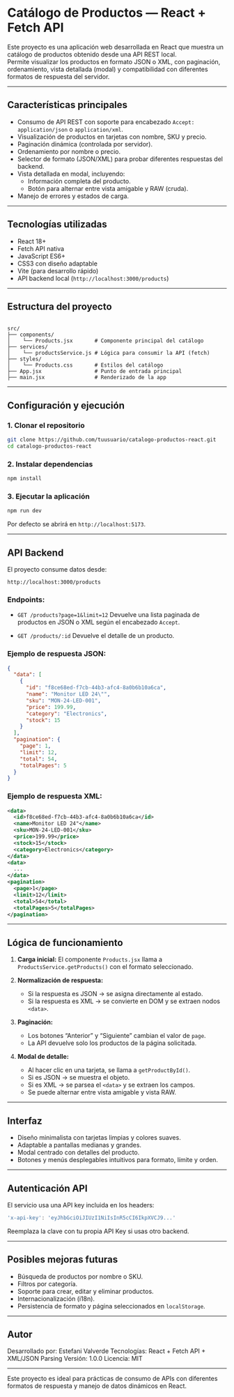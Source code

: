 
# Catálogo de Productos — React + Fetch API

Este proyecto es una aplicación web desarrollada en React que muestra un catálogo de productos obtenido desde una API REST local.  
Permite visualizar los productos en formato JSON o XML, con paginación, ordenamiento, vista detallada (modal) y compatibilidad con diferentes formatos de respuesta del servidor.

---

## Características principales

- Consumo de API REST con soporte para encabezado `Accept: application/json` o `application/xml`.
- Visualización de productos en tarjetas con nombre, SKU y precio.
- Paginación dinámica (controlada por servidor).
- Ordenamiento por nombre o precio.
- Selector de formato (JSON/XML) para probar diferentes respuestas del backend.
- Vista detallada en modal, incluyendo:
  - Información completa del producto.
  - Botón para alternar entre vista amigable y RAW (cruda).
- Manejo de errores y estados de carga.

---

## Tecnologías utilizadas

- React 18+
- Fetch API nativa
- JavaScript ES6+
- CSS3 con diseño adaptable
- Vite (para desarrollo rápido)
- API backend local (`http://localhost:3000/products`)

---

## Estructura del proyecto

```

src/
├── components/
│    └── Products.jsx       # Componente principal del catálogo
├── services/
│    └── productsService.js # Lógica para consumir la API (fetch)
├── styles/
│    └── Products.css       # Estilos del catálogo
├── App.jsx                 # Punto de entrada principal
├── main.jsx                # Renderizado de la app

````

---

## Configuración y ejecución

### 1. Clonar el repositorio
```bash
git clone https://github.com/tuusuario/catalogo-productos-react.git
cd catalogo-productos-react
````

### 2. Instalar dependencias

```bash
npm install
```

### 3. Ejecutar la aplicación

```bash
npm run dev
```

Por defecto se abrirá en `http://localhost:5173`.

---

## API Backend

El proyecto consume datos desde:

```
http://localhost:3000/products
```

### Endpoints:

* `GET /products?page=1&limit=12`
  Devuelve una lista paginada de productos en JSON o XML según el encabezado `Accept`.

* `GET /products/:id`
  Devuelve el detalle de un producto.

### Ejemplo de respuesta JSON:

```json
{
  "data": [
    {
      "id": "f8ce68ed-f7cb-44b3-afc4-8a0b6b10a6ca",
      "name": "Monitor LED 24\"",
      "sku": "MON-24-LED-001",
      "price": 199.99,
      "category": "Electronics",
      "stock": 15
    }
  ],
  "pagination": {
    "page": 1,
    "limit": 12,
    "total": 54,
    "totalPages": 5
  }
}
```

### Ejemplo de respuesta XML:

```xml
<data>
  <id>f8ce68ed-f7cb-44b3-afc4-8a0b6b10a6ca</id>
  <name>Monitor LED 24"</name>
  <sku>MON-24-LED-001</sku>
  <price>199.99</price>
  <stock>15</stock>
  <category>Electronics</category>
</data>
<data>
  ...
</data>
<pagination>
  <page>1</page>
  <limit>12</limit>
  <total>54</total>
  <totalPages>5</totalPages>
</pagination>
```

---

## Lógica de funcionamiento

1. **Carga inicial:**
   El componente `Products.jsx` llama a `ProductsService.getProducts()` con el formato seleccionado.

2. **Normalización de respuesta:**

   * Si la respuesta es JSON → se asigna directamente al estado.
   * Si la respuesta es XML → se convierte en DOM y se extraen nodos `<data>`.

3. **Paginación:**

   * Los botones “Anterior” y “Siguiente” cambian el valor de `page`.
   * La API devuelve solo los productos de la página solicitada.

4. **Modal de detalle:**

   * Al hacer clic en una tarjeta, se llama a `getProductById()`.
   * Si es JSON → se muestra el objeto.
   * Si es XML → se parsea el `<data>` y se extraen los campos.
   * Se puede alternar entre vista amigable y vista RAW.

---

## Interfaz

* Diseño minimalista con tarjetas limpias y colores suaves.
* Adaptable a pantallas medianas y grandes.
* Modal centrado con detalles del producto.
* Botones y menús desplegables intuitivos para formato, límite y orden.

---

## Autenticación API

El servicio usa una API key incluida en los headers:

```js
'x-api-key': 'eyJhbGciOiJIUzI1NiIsInR5cCI6IkpXVCJ9...'
```

Reemplaza la clave con tu propia API Key si usas otro backend.

---

## Posibles mejoras futuras

* Búsqueda de productos por nombre o SKU.
* Filtros por categoría.
* Soporte para crear, editar y eliminar productos.
* Internacionalización (i18n).
* Persistencia de formato y página seleccionados en `localStorage`.

---

## Autor

Desarrollado por: Estefani Valverde
Tecnologías: React + Fetch API + XML/JSON Parsing
Versión: 1.0.0
Licencia: MIT

---

Este proyecto es ideal para prácticas de consumo de APIs con diferentes formatos de respuesta y manejo de datos dinámicos en React.

```


